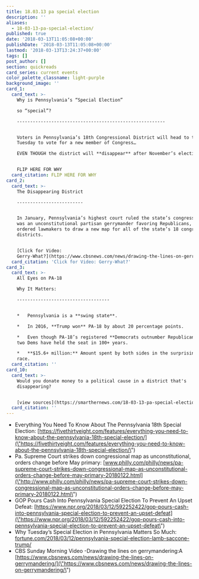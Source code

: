 ```yaml
---
title: 18.03.13 pa special election
description: ''
aliases:
  - 18-03-13-pa-special-election/
published: true
date: '2018-03-13T11:05:08+00:00'
publishDate: '2018-03-13T11:05:08+00:00'
lastmod: '2018-03-13T13:24:37+00:00'
tags: []
post_author: []
section: quickreads
card_series: current events
color_palette_classname: light-purple
background_image: ''
card_1:
  card_text: >-
    Why is Pennsylvania’s “Special Election”  

    so “special”?

    --------------------------------------------------------


    Voters in Pennsylvania’s 18th Congressional District will head to the polls
    Tuesday to vote for a new member of Congress…  

    EVEN THOUGH the district will **disappear** after November’s election.


    FLIP HERE FOR WHY
  card_citation: FLIP HERE FOR WHY
card_2:
  card_text: >-
    The Disappearing District

    -------------------------


    In January, Pennsylvania’s highest court ruled the state’s congressional map
    was an unconstitutional partisan gerrymander favoring Republicans, and
    ordered lawmakers to draw a new map for all of the state’s 18 congressional
    districts.


    [Click for Video:
    Gerry-What?](https://www.cbsnews.com/news/drawing-the-lines-on-gerrymandering/)
  card_citation: 'Click for Video: Gerry-What?'
card_3:
  card_text: >-
    All Eyes on PA-18  

    Why It Matters:

    -----------------------------------


    *   Pennsylvania is a **swing state**.

    *   In 2016, **Trump won** PA-18 by about 20 percentage points.

    *   Even though PA-18’s registered **Democrats outnumber Republicans**, only
    two Dems have held the seat in 100+ years.

    *   **$15.6+ million:** Amount spent by both sides in the surprisingly close
    race.
  card_citation: ''
card_10:
  card_text: >-
    Would you donate money to a political cause in a district that's
    disappearing?


    [view sources](https://smarthernews.com/18-03-13-pa-special-election/)
  card_citation: ''
---
```

*   Everything You Need To Know About The Pennsylvania 18th Special Election: [https://fivethirtyeight.com/features/everything-you-need-to-know-about-the-pennsylvania-18th-special-election/](\"https://fivethirtyeight.com/features/everything-you-need-to-know-about-the-pennsylvania-18th-special-election/\")
*   Pa. Supreme Court strikes down congressional map as unconstitutional, orders change before May primary: [www.philly.com/philly/news/pa-supreme-court-strikes-down-congressional-map-as-unconstitutional-orders-change-before-may-primary-20180122.html](\"http://www.philly.com/philly/news/pa-supreme-court-strikes-down-congressional-map-as-unconstitutional-orders-change-before-may-primary-20180122.html\")
*   GOP Pours Cash Into Pennsylvania Special Election To Prevent An Upset Defeat: [https://www.npr.org/2018/03/12/592252422/gop-pours-cash-into-pennsylvania-special-election-to-prevent-an-upset-defeat](\"https://www.npr.org/2018/03/12/592252422/gop-pours-cash-into-pennsylvania-special-election-to-prevent-an-upset-defeat\")
*   Why Tuesday’s Special Election in Pennsylvania Matters So Much: [fortune.com/2018/03/12/pennsylvania-special-election-lamb-saccone-trump/](\"http://fortune.com/2018/03/12/pennsylvania-special-election-lamb-saccone-trump/\")
*   CBS Sunday Morning Video -Drawing the lines on gerrymandering:A [https://www.cbsnews.com/news/drawing-the-lines-on-gerrymandering/](\"https://www.cbsnews.com/news/drawing-the-lines-on-gerrymandering/\")